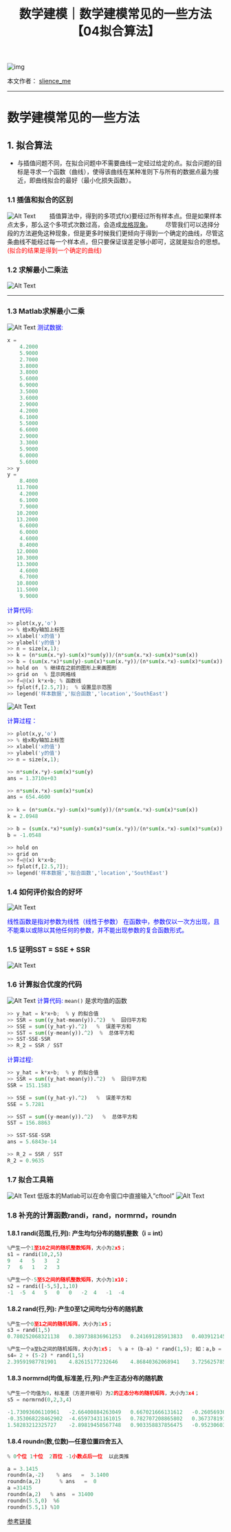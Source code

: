 ﻿---
layout: post
title: 数学建模｜数学建模常见的一些方法【04拟合算法】
categories: [数学建模]
description: 数学建模常见的一些方法【04拟合算法】
keywords: 编程语言, 数学建模
mermaid: false
sequence: false
flow: false
mathjax: false
mindmap: false
mindmap2: false
---

![img](/images/posts/logo_slienceme3.png)

本文作者： [slience_me](https://slienceme.cn/)

---

# 数学建模常见的一些方法
## 1. 拟合算法
- 与插值问题不同，在拟合问题中不需要曲线一定经过给定的点。拟合问题的目标是寻求一个函数（曲线），使得该曲线在某种准则下与所有的数据点最为接近，即曲线拟合的最好（最小化损失函数）。

### 1.1 插值和拟合的区别
![Alt Text](/images/posts/daf7ab36ab49425583c6386c580475ba.png)
&emsp;&emsp;插值算法中，得到的多项式f(x)要经过所有样本点。但是如果样本点太多，那么这个多项式次数过高，会造成[龙格现象](https://blog.csdn.net/Slience_me/article/details/119855369)。
&emsp;&emsp;尽管我们可以选择分段的方法避免这种现象，但是更多时候我们更倾向于得到一个确定的曲线，尽管这条曲线不能经过每一个样本点，但只要保证误差足够小即可，这就是拟合的思想。<font color=red>(拟合的结果是得到一个确定的曲线)</font>

### 1.2 求解最小二乘法
![Alt Text](/images/posts/380ebeac268147acaca13787537f42b0.png)

---
### 1.3 Matlab求解最小二乘
![Alt Text](/images/posts/8f23027db1c44aa38981021842931e0b.png)
<font color=blue>测试数据:</font>

```python
x =
    4.2000
    5.9000
    2.7000
    3.8000
    3.8000
    5.6000
    6.9000
    3.5000
    3.6000
    2.9000
    4.2000
    6.1000
    5.5000
    6.6000
    2.9000
    3.3000
    5.9000
    6.0000
    5.6000
>> y
y =
    8.4000
   11.7000
    4.2000
    6.1000
    7.9000
   10.2000
   13.2000
    6.6000
    6.0000
    4.6000
    8.4000
   12.0000
   10.3000
   13.3000
    4.6000
    6.7000
   10.8000
   11.5000
    9.9000
```
<font color=blue>计算代码:</font>
```python
>> plot(x,y,'o')
>> % 给x和y轴加上标签
>> xlabel('x的值')
>> ylabel('y的值')
>> n = size(x,1);
>> k = (n*sum(x.*y)-sum(x)*sum(y))/(n*sum(x.*x)-sum(x)*sum(x))
>> b = (sum(x.*x)*sum(y)-sum(x)*sum(x.*y))/(n*sum(x.*x)-sum(x)*sum(x))
>> hold on  % 继续在之前的图形上来画图形
>> grid on  % 显示网格线
>> f=@(x) k*x+b; % 函数线
>> fplot(f,[2.5,7]);  % 设置显示范围
>> legend('样本数据','拟合函数','location','SouthEast')
```
![Alt Text](/images/posts/8e1d1a57088e49ceb2223f5b61599dc5.png)

<font color=blue>计算过程：</font>
```python
>> plot(x,y,'o')
>> % 给x和y轴加上标签
>> xlabel('x的值')
>> ylabel('y的值')
>> n = size(x,1);

>> n*sum(x.*y)-sum(x)*sum(y)
ans = 1.3710e+03

>> n*sum(x.*x)-sum(x)*sum(x)
ans = 654.4600
 
>> k = (n*sum(x.*y)-sum(x)*sum(y))/(n*sum(x.*x)-sum(x)*sum(x))
k = 2.0948

>> b = (sum(x.*x)*sum(y)-sum(x)*sum(x.*y))/(n*sum(x.*x)-sum(x)*sum(x))
b = -1.0548

>> hold on
>> grid on
>> f=@(x) k*x+b;
>> fplot(f,[2.5,7]);
>> legend('样本数据','拟合函数','location','SouthEast')
```

### 1.4 如何评价拟合的好坏
![Alt Text](/images/posts/3efaf62e171b49b48a629d9d03aa02e5.png)

<font color=blue>线性函数是指对参数为线性（线性于参数）</font>
<font color=blue>在函数中，参数仅以一次方出现，且不能乘以或除以其他任何的参数，并不能出现参数的复合函数形式。</font>


### 1.5 证明SST = SSE + SSR
![Alt Text](/images/posts/a43ae5a0d2ac4fb99f03f02a333771c5.png)
### 1.6 计算拟合优度的代码
![Alt Text](/images/posts/7facf1d2e70b470d9769a36f5cef9c3e.png)
<font color=blue>计算代码:</font>
`mean()` 是求均值的函数
```python
>> y_hat = k*x+b;  % y 的拟合值
>> SSR = sum((y_hat-mean(y)).^2)  %  回归平方和
>> SSE = sum((y_hat-y).^2)   %  误差平方和
>> SST = sum((y-mean(y)).^2)  %  总体平方和
>> SST-SSE-SSR
>> R_2 = SSR / SST
```

<font color=blue>计算过程:</font>

```python
>> y_hat = k*x+b;  % y 的拟合值
>> SSR = sum((y_hat-mean(y)).^2)  %  回归平方和
SSR = 151.1583

>> SSE = sum((y_hat-y).^2)   %  误差平方和
SSE = 5.7281

>> SST = sum((y-mean(y)).^2)   %  总体平方和
SST = 156.8863

>> SST-SSE-SSR
ans = 5.6843e-14

>> R_2 = SSR / SST
R_2 = 0.9635
```
### 1.7 拟合工具箱
![Alt Text](/images/posts/9a5feeab921f49b5962482905290b175.png)
低版本的Matlab可以在命令窗口中直接输入”cftool”
![Alt Text](/images/posts/cb3d51a25d7e46f09f226140eb77b91c.png)
### 1.8 补充的计算函数randi，rand，normrnd，roundn
#### 1.8.1 randi(范围,行,列): 产生均匀分布的随机整数（i = int）
```python
%产生一个1至10之间的随机整数矩阵，大小为2x5；
s1 = randi(10,2,5)
9	4	5	3	2
7	6	1	2	3

%产生一个-5至5之间的随机整数矩阵，大小为1x10；
s2 = randi([-5,5],1,10)
-1	-5	4	5	0	0	-2	4	-1	-4
```

#### 1.8.2 rand(行,列): 产生0至1之间均匀分布的随机数

```python
%产生一个0至1之间的随机矩阵，大小为1x5；
s3 = rand(1,5)
0.780252068321138	0.389738836961253	0.241691285913833	0.403912145588115	0.0964545251683886

%产生一个a至b之间的随机矩阵，大小为1x5；  % a + (b-a) * rand(1,5); 如：a,b = 2,5
s4= 2 + (5-2) * rand(1,5)
2.39591987781901	4.82615177232646	4.86840362068941	3.72562578523540	2.17933862884147
```

#### 1.8.3 normrnd(均值,标准差,行,列):产生正态分布的随机数

```python
%产生一个均值为0，标准差（方差开根号）为2的正态分布的随机矩阵，大小为3x4；
s5 = normrnd(0,2,3,4)

-1.73093606110961	-2.66400884263049	0.667021666131612	-0.260569306291441
-0.353068228462902	-4.65973431161015	0.782707208865802	0.367378191723884
1.58283212325727	-2.89819458567748	0.903358837856475	-0.952306033238148
```

#### 1.8.4 roundn(数,位数)—任意位置四舍五入

```python
% 0个位 1十位  2百位 -1小数点后一位  以此类推

a = 3.1415
roundn(a,-2)    % ans   =  3.1400
roundn(a,2)      % ans   =  0
a =31415
roundn(a,2)   % ans  = 31400
roundn(5.5,0)  %6
roundn(5.5,1) %10
```
[参考链接](https://www.youtube.com/watch?v=G3ESRIDUC5w&list=PLvce_oy4ggsHzrmgBz8vwQqRmezDOzo1N)
